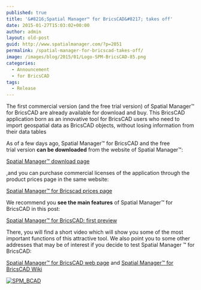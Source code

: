 ```yaml
---
published: true
title: '&#8216;Spatial Manager™ for BricsCAD&#8217; takes off'
date: 2015-01-27T15:03:02+00:00
author: admin
layout: old-post
guid: http://www.spatialmanager.com/?p=2051
permalink: /spatial-manager-for-bricscad-takes-off/
image: /images/blog/2015/01/Logo-SPM-BricsCAD-85.png
categories:
  - Announcement
  - for BricsCAD
tags:
  - Release
---
```

The first commercial version (and the free trial version) of Spatial Manager™ for BricsCAD are already available for download and buy. This BricsCAD application born as an innovative tool for BricsCAD users who need to import geospatial data as BricsCAD objects, without losing information from their data tables<!--more-->

As of a few days ago, Spatial Manager™ for BricsCAD and the free trial version **can be downloaded** from the website of Spatial Manager™:

<a title="Spatial Manager™ download page" href="http://www.spatialmanager.com/downloads/" target="_blank" rel="nofollow">Spatial Manager™ download page</a>

,and you can purchase commercial licenses of the application through the product prices page in the same website:

<a title="Spatial Manager™ for BricsCAD prices page" href="http://www.spatialmanager.com/spm-forbricscad-prices/" target="_blank" rel="nofollow">Spatial Manager™ for Bricscad prices page</a>

We recommend you **see the main features** of Spatial Manager™ for BricsCAD in this post:

<a title="Spatial Manager™ for BricsCAD: first preview" href="http://www.spatialmanager.com/spatial-manager-for-bricscad-first-preview/" target="_blank" rel="nofollow">Spatial Manager™ for BricsCAD: first preview</a>

There, you will find a short video which will show you some of the most important functions of this attractive tool. We also point you to some other addresses that may be of interest if you decide to test Spatial Manager ™ for BricsCAD:

<a title="Spatial Manager™ for BricsCAD web page" href="http://www.spatialmanager.com/spm-forbricscad/" target="_blank" rel="nofollow">Spatial Manager™ for BricsCAD web page</a> and <a title="Spatial Manager™ for BricsCAD Wiki" href="http://wiki.spatialmanager.com/index.php/Spatial_Manager%E2%84%A2_for_BricsCAD" target="_blank" rel="nofollow">Spatial Manager™ for BricsCAD Wiki</a>

<a href="/images/blog/2014/12/SPM_BCAD.png" target="_blank" rel="nofollow"><img src="/images/blog/2014/12/SPM_BCAD-1024x576.png" alt="SPM_BCAD" width="625" height="351" srcset="/images/blog/2014/12/SPM_BCAD-1024x576.png 1024w, /images/blog/2014/12/SPM_BCAD-300x168.png 300w, /images/blog/2014/12/SPM_BCAD-624x351.png 624w, /images/blog/2014/12/SPM_BCAD.png 1280w" sizes="(max-width: 625px) 100vw, 625px" /></a>